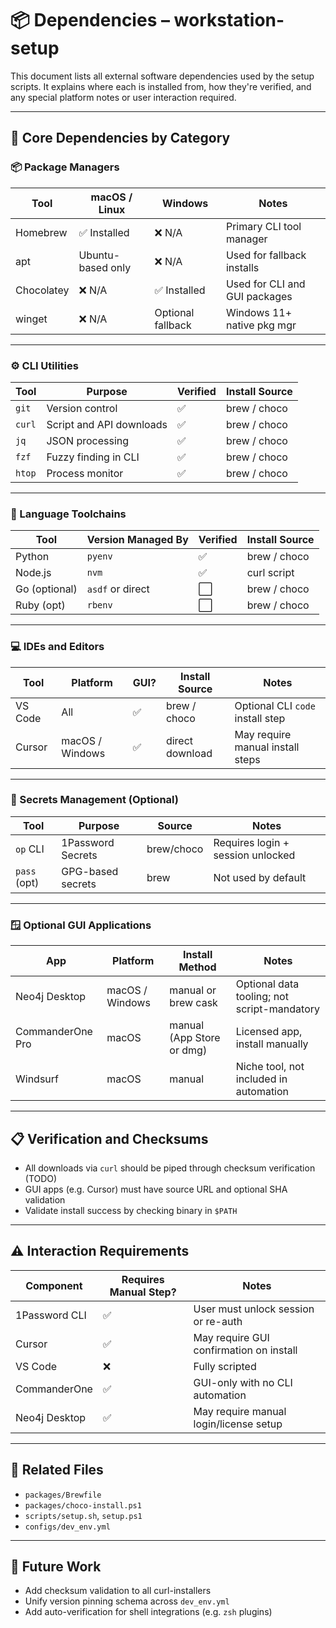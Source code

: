 # 📦 Dependencies – workstation-setup

This document lists all external software dependencies used by the setup scripts. It explains where each is installed from, how they're verified, and any special platform notes or user interaction required.

---

## 🧰 Core Dependencies by Category

### 📦 Package Managers

| Tool       | macOS / Linux     | Windows           | Notes                         |
| ---------- | ----------------- | ----------------- | ----------------------------- |
| Homebrew   | ✅ Installed       | ❌ N/A             | Primary CLI tool manager      |
| apt        | Ubuntu-based only | ❌ N/A             | Used for fallback installs    |
| Chocolatey | ❌ N/A             | ✅ Installed       | Used for CLI and GUI packages |
| winget     | ❌ N/A             | Optional fallback | Windows 11+ native pkg mgr    |

---

### ⚙️ CLI Utilities

| Tool   | Purpose                  | Verified | Install Source |
| ------ | ------------------------ | -------- | -------------- |
| `git`  | Version control          | ✅        | brew / choco   |
| `curl` | Script and API downloads | ✅        | brew / choco   |
| `jq`   | JSON processing          | ✅        | brew / choco   |
| `fzf`  | Fuzzy finding in CLI     | ✅        | brew / choco   |
| `htop` | Process monitor          | ✅        | brew / choco   |

---

### 🧪 Language Toolchains

| Tool          | Version Managed By | Verified | Install Source |
| ------------- | ------------------ | -------- | -------------- |
| Python        | `pyenv`            | ✅        | brew / choco   |
| Node.js       | `nvm`              | ✅        | curl script    |
| Go (optional) | `asdf` or direct   | ⬜️       | brew / choco   |
| Ruby (opt)    | `rbenv`            | ⬜️       | brew / choco   |

---

### 💻 IDEs and Editors

| Tool    | Platform        | GUI? | Install Source  | Notes                            |
| ------- | --------------- | ---- | --------------- | -------------------------------- |
| VS Code | All             | ✅    | brew / choco    | Optional CLI `code` install step |
| Cursor  | macOS / Windows | ✅    | direct download | May require manual install steps |

---

### 🔐 Secrets Management (Optional)

| Tool         | Purpose           | Source     | Notes                             |
| ------------ | ----------------- | ---------- | --------------------------------- |
| `op` CLI     | 1Password Secrets | brew/choco | Requires login + session unlocked |
| `pass` (opt) | GPG-based secrets | brew       | Not used by default               |

---

### 🪟 Optional GUI Applications

| App              | Platform        | Install Method            | Notes                                       |
| ---------------- | --------------- | ------------------------- | ------------------------------------------- |
| Neo4j Desktop    | macOS / Windows | manual or brew cask       | Optional data tooling; not script-mandatory |
| CommanderOne Pro | macOS           | manual (App Store or dmg) | Licensed app, install manually              |
| Windsurf         | macOS           | manual                    | Niche tool, not included in automation      |

---

## 📋 Verification and Checksums

* All downloads via `curl` should be piped through checksum verification (TODO)
* GUI apps (e.g. Cursor) must have source URL and optional SHA validation
* Validate install success by checking binary in `$PATH`

---

## ⚠️ Interaction Requirements

| Component     | Requires Manual Step? | Notes                                   |
| ------------- | --------------------- | --------------------------------------- |
| 1Password CLI | ✅                     | User must unlock session or re-auth     |
| Cursor        | ✅                     | May require GUI confirmation on install |
| VS Code       | ❌                     | Fully scripted                          |
| CommanderOne  | ✅                     | GUI-only with no CLI automation         |
| Neo4j Desktop | ✅                     | May require manual login/license setup  |

---

## 📂 Related Files

* `packages/Brewfile`
* `packages/choco-install.ps1`
* `scripts/setup.sh`, `setup.ps1`
* `configs/dev_env.yml`

---

## 🔧 Future Work

* Add checksum validation to all curl-installers
* Unify version pinning schema across `dev_env.yml`
* Add auto-verification for shell integrations (e.g. `zsh` plugins)
